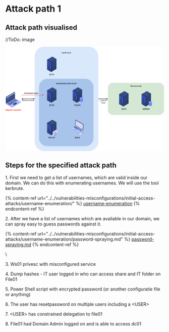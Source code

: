 # Attack path 1

## Attack path visualised

//ToDo: image

![](<../../.gitbook/assets/1.0 enumerate users (1).png>)

## Steps for the specified attack path

1\. First we need to get a list of usernames, which are valid inside our domain. We can do this with enumerating usernames. We will use the tool kerbrute.

{% content-ref url="../../vulnerabilities-misconfigurations/initial-access-attacks/username-enumeration/" %}
[username-enumeration](../../vulnerabilities-misconfigurations/initial-access-attacks/username-enumeration/)
{% endcontent-ref %}

2\. After we have a list of usernames which are available in our domain, we can spray easy to guess passwords against it.

{% content-ref url="../../vulnerabilities-misconfigurations/initial-access-attacks/username-enumeration/password-spraying.md" %}
[password-spraying.md](../../vulnerabilities-misconfigurations/initial-access-attacks/username-enumeration/password-spraying.md)
{% endcontent-ref %}

\


3\. Ws01 privesc with misconfigured service

4\. Dump hashes - IT user logged in who can access share and IT folder on File01

5\. Power Shell script with encrypted password (or another configuratie file or anything)

6\. The user has resetpassword on multiple users including a \<USER>

7\. \<USER> has constrained delegation to file01

8\. File01 had Domain Admin logged on and is able to access dc01
